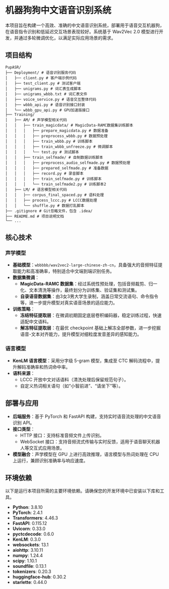 # 机器狗狗中文语音识别系统

本项目旨在构建一个高效、准确的中文语音识别系统，部署用于语音交互机器狗，在语音指令识别和低延迟交互场景表现较好。系统基于 Wav2Vec 2.0 模型进行开发，并通过多轮微调优化，以满足实际应用场景的需求。

## 项目结构

```plaintext
PupASR/
├── Deployment/ # 语音识别服务代码
│   ├── client.py # 客户端示例代码
│   ├── test_client.py # 测试客户端
│   ├── unigrams.py # 词汇表生成脚本
│   ├── unigrams_wbbb.txt # 词汇表文件
│   ├── voice_service.py # 语音交互整体代码
│   ├── wbbb_api.py # 语音识别接口封装
│   └── wbbb_gpu_api.py # GPU加速版接口
├── Training/
│   ├── AM/ # 声学模型相关代码
│   │   ├── train_magicdata/ # MagicData-RAMC数据集训练脚本
│   │   │   ├── prepare_magicdata.py # 数据准备
│   │   │   ├── preprocess_wbbb.py # 数据预处理
│   │   │   ├── train_wbbb.py # 训练脚本
│   │   │   ├── train_wbbb_unfreeze.py # 微调脚本
│   │   │   └── test.py # 测试脚本
│   │   ├── train_selfmade/ # 自制数据训练脚本
│   │   │   ├── preprocess_audio_selfmade.py # 数据预处理
│   │   │   ├── prepared_selfmade.py # 准备数据
│   │   │   ├── record.py # 录音脚本
│   │   │   ├── train_selfmade.py # 训练脚本
│   │   │   └── train_selfmade2.py # 训练脚本2
│   ├── LM/ # 语言模型相关代码
│   │   ├── corpus_final_spaced.py # 语料处理
│   │   ├── process_lccc.py # LCCC数据处理
│   │   └── shuffle.py # 数据打乱脚本
├── .gitignore # Git忽略文件，包含 .idea/
├── README.md # 项目说明文档
└── ...
```




## 核心技术

### 声学模型

- **基础模型**：`wbbbbb/wav2vec2-large-chinese-zh-cn`，具备强大的音频特征提取能力和高准确率，特别适合中文端到端识别任务。
- **数据集微调**：
  - **MagicData-RAMC 数据集**：经过系统性预处理，包括音频裁剪、归一化、文本清洗等操作，最终划分为训练集、验证集和测试集。
  - **自录语音数据集**：由3女3男大学生录制，涵盖日常交流语句、命令指令等，进一步提升模型对真实语音场景的适应能力。
- **训练策略**：
  - **冻结特征提取层**：在微调初期固定底层卷积编码器，稳定训练过程，快速适配中文语料。
  - **解冻特征提取层**：在最优 checkpoint 基础上解冻全部参数，进一步挖掘语音-文本对齐能力，提升模型对细粒度发音差异的感知能力。

### 语言模型

- **KenLM 语言模型**：采用分字级 5-gram 模型，集成至 CTC 解码流程中，提升解码准确率和热词命中率。
- **语料来源**：
  - LCCC 开放中文对话语料（清洗处理后保留规范句子）。
  - 自定义热词相关语句（如“小智前进”、“请坐下”等）。

## 部署与应用

- **后端服务**：基于 PyTorch 和 FastAPI 构建，支持实时语音流处理的中文语音识别 API。
- **接口类型**：
  - HTTP 接口：支持标准音频文件上传识别。
  - WebSocket 接口：支持音频流式传输与实时反馈，适用于语音聊天机器人等交互式应用场景。
- **模型融合**：声学模型在 GPU 上进行高效推理，语言模型与热词处理在 CPU 上运行，兼顾识别准确率与响应速度。

## 环境依赖


以下是运行本项目所需的主要环境依赖。请确保您的开发环境中已安装以下库和工具。

- **Python**: 3.8.10
- **PyTorch**: 2.4.1
- **Transformers**: 4.46.3
- **FastAPI**: 0.115.12
- **Uvicorn**: 0.33.0
- **pyctcdecode**: 0.6.0
- **KenLM**: 0.3.0
- **websockets**: 13.1
- **aiohttp**: 3.10.11
- **numpy**: 1.24.4
- **scipy**: 1.10.1
- **soundfile**: 0.13.1
- **tokenizers**: 0.20.3
- **huggingface-hub**: 0.30.2
- **starlette**: 0.44.0

